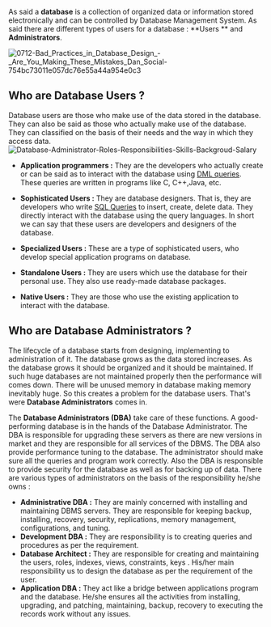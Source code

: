 As said a **database** is a collection of organized data or information stored electronically and can be controlled by Database Management System. As said there are different types of users for a database : **Users ** and **Administrators**.

![0712-Bad_Practices_in_Database_Design_-_Are_You_Making_These_Mistakes_Dan_Social-754bc73011e057dc76e55a44a954e0c3](https://user-images.githubusercontent.com/91843271/194546333-dc0d74c0-dbf7-4720-8f68-af13eff39de8.png)


## Who are Database Users ?

Database users are those who make use of the data stored in the database. They can also be said as those who actually make use of the database. They can classified on the basis of their needs and the way in which they access data.
![Database-Administrator-Roles-Responsibilities-Skills-Backgroud-Salary](https://user-images.githubusercontent.com/91843271/194546456-77de07a9-2da8-4e4c-8663-796211d837e4.jpg)

 - **Application programmers :**
They are the developers who actually create or can be said as to interact with the database using [DML queries](https://www.javatpoint.com/dml-commands-in-sql). These queries are written in programs like C, C++,Java, etc.

- **Sophisticated Users :**
They are database designers. That is, they are developers who write [SQL Queries](https://www.w3schools.com/sql/default.asp) to insert, create, delete data. They directly interact with the database using the query languages. In short we can say that these users are developers and designers of the database.

- **Specialized Users :**
These are a type of sophisticated users, who develop special application programs on database.
- **Standalone Users :**
They are users which use the database for their personal use. They also use ready-made database packages.
- **Native Users :**
They are those who use the existing application to interact with the database.


## Who are Database Administrators ?

The lifecycle of a database starts from designing, implementing to administration of it. The database grows as the data stored increases. As the database grows it should be organized and it should be maintained. If such huge databases are not maintained properly then the performance will comes down. There will be unused memory in database making memory inevitably huge. So this creates a problem for the database users. That's were **Database Administrators** comes in.



The **Database Administrators (DBA)** take care of these functions. A good-performing database is in the hands of the Database Administrator. The DBA  is responsible for upgrading these servers as there are new versions in market and they are responsible for all services of the DBMS. The DBA also provide performance tuning to the database. The administrator should make sure all the  queries and program work correctly. Also the DBA is responsible to provide security for the database as well as for backing up of data. There are various types of administrators on the basis of the responsibility he/she owns : 
- **Administrative DBA :** They are mainly concerned with installing and maintaining DBMS servers. They are responsible for keeping backup, installing, recovery, security, replications, memory management, configurations, and tuning.
- **Development DBA :**  They are responsibility is to creating queries and procedures as per the requirement.
- **Database Architect :** They are responsible for creating and maintaining the users, roles, indexes, views, constraints, keys . His/her main responsibility us to design the database  as per the requirement of the user.
- **Application DBA :** They act like a bridge between applications program and the database. He/she ensures all the activities from installing, upgrading, and patching, maintaining, backup, recovery to executing the records work without any issues.
